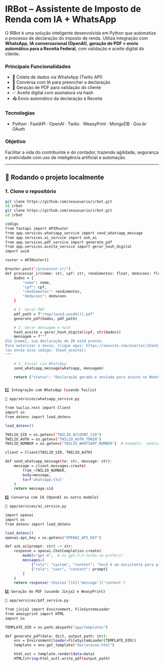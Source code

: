 # IRBot – Assistente de Imposto de Renda com IA + WhatsApp

O IRBot é uma solução inteligente desenvolvida em Python que automatiza o processo de declaração do imposto de renda. Utiliza integração com **WhatsApp**, **IA conversacional (OpenAI)**, **geração de PDF** e **envio automático para a Receita Federal**, com validação e aceite digital do cliente.

### Principais Funcionalidades
- 📲 Coleta de dados via WhatsApp (Twilio API)
- 🤖 Conversa com IA para preencher a declaração
- 📄 Geração de PDF para validação do cliente
- ✅ Aceite digital com assinatura via hash
- 📤 Envio automático da declaração à Receita

### Tecnologias
- Python · FastAPI · OpenAI · Twilio · WeasyPrint · MongoDB · Gov.br OAuth

### Objetivo
Facilitar a vida do contribuinte e do contador, trazendo agilidade, segurança e praticidade com uso de inteligência artificial e automação.

---

## 🚀 Rodando o projeto localmente

### 1. Clone o repositório
```bash
git clone https://github.com/seuusuario/irbot.git
cd irbot
git clone https://github.com/seuusuario/irbot.git
cd irbot

codigo
from fastapi import APIRouter
from app.services.whatsapp_service import send_whatsapp_message
from app.services.ai_service import ask_ai
from app.services.pdf_service import generate_pdf
from app.services.aceite_service import gerar_hash_digital
import uuid

router = APIRouter()

@router.post("/processar-ir/")
def processar_ir(nome: str, cpf: str, rendimentos: float, deducoes: float, whatsapp: str):
    dados = {
        "nome": nome,
        "cpf": cpf,
        "rendimentos": rendimentos,
        "deducoes": deducoes
    }

    # 1. Gerar PDF
    pdf_path = f"/tmp/{uuid.uuid4()}.pdf"
    generate_pdf(dados, pdf_path)

    # 2. Gerar mensagem e hash
    hash_aceite = gerar_hash_digital(cpf, str(dados))
    mensagem = f"""
Olá {nome}, sua declaração de IR está pronta.
Para autorizar o envio, clique aqui: https://seusite.com/aceitar/{hash_aceite}
(ou envie esse código: {hash_aceite})
"""

    # 3. Enviar via WhatsApp
    send_whatsapp_message(whatsapp, mensagem)

    return {"status": "Declaração gerada e enviada para aceite no WhatsApp"}


1️⃣ Integração com WhatsApp (usando Twilio)

📁 app/services/whatsapp_service.py

from twilio.rest import Client
import os
from dotenv import load_dotenv

load_dotenv()

TWILIO_SID = os.getenv("TWILIO_ACCOUNT_SID")
TWILIO_AUTH = os.getenv("TWILIO_AUTH_TOKEN")
TWILIO_NUMBER = os.getenv("TWILIO_WHATSAPP_NUMBER")  # exemplo: 'whatsapp:+14155238886'

client = Client(TWILIO_SID, TWILIO_AUTH)

def send_whatsapp_message(to: str, message: str):
    message = client.messages.create(
        from_=TWILIO_NUMBER,
        body=message,
        to=f'whatsapp:{to}'
    )
    return message.sid

2️⃣ Conversa com IA (OpenAI ou outro modelo)

📁 app/services/ai_service.py

import openai
import os
from dotenv import load_dotenv

load_dotenv()
openai.api_key = os.getenv("OPENAI_API_KEY")

def ask_ai(prompt: str) -> str:
    response = openai.ChatCompletion.create(
        model="gpt-4",  # ou gpt-3.5-turbo se preferir
        messages=[
            {"role": "system", "content": "Você é um assistente para preenchimento de imposto de renda."},
            {"role": "user", "content": prompt}
        ]
    )
    return response['choices'][0]['message']['content']

3️⃣ Geração de PDF (usando Jinja2 e WeasyPrint)

📁 app/services/pdf_service.py

from jinja2 import Environment, FileSystemLoader
from weasyprint import HTML
import os

TEMPLATE_DIR = os.path.abspath("app/templates")

def generate_pdf(data: dict, output_path: str):
    env = Environment(loader=FileSystemLoader(TEMPLATE_DIR))
    template = env.get_template("declaracao.html")

    html_out = template.render(data=data)
    HTML(string=html_out).write_pdf(output_path)
